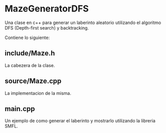 # MazeGeneratorDFS

Una clase en c++ para generar un laberinto aleatorio utilizando el algoritmo DFS (Depth-first search) y backtracking.

Contiene lo siguiente:

## include/Maze.h

La cabezera de la clase.

## source/Maze.cpp

La implementacion de la misma.

## main.cpp

Un ejemplo de como generar el laberinto y mostrarlo utilizando la libreria SMFL.
